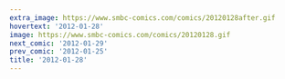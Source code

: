 ```yaml
---
extra_image: https://www.smbc-comics.com/comics/20120128after.gif
hovertext: '2012-01-28'
image: https://www.smbc-comics.com/comics/20120128.gif
next_comic: '2012-01-29'
prev_comic: '2012-01-25'
title: '2012-01-28'
---
```


